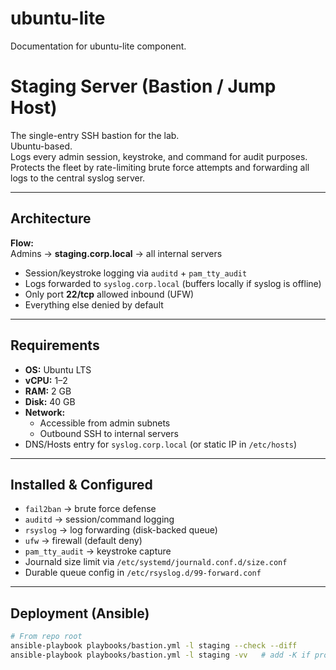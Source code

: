# ubuntu-lite
Documentation for ubuntu-lite component.

# Staging Server (Bastion / Jump Host)

The single-entry SSH bastion for the lab.  
Ubuntu-based.  
Logs every admin session, keystroke, and command for audit purposes.  
Protects the fleet by rate-limiting brute force attempts and forwarding all logs to the central syslog server.

---

## Architecture

**Flow:**  
Admins → **staging.corp.local** → all internal servers  

- Session/keystroke logging via `auditd` + `pam_tty_audit`
- Logs forwarded to `syslog.corp.local` (buffers locally if syslog is offline)
- Only port **22/tcp** allowed inbound (UFW)
- Everything else denied by default

---

## Requirements

- **OS:** Ubuntu LTS
- **vCPU:** 1–2
- **RAM:** 2 GB
- **Disk:** 40 GB
- **Network:**  
  - Accessible from admin subnets  
  - Outbound SSH to internal servers  
- DNS/Hosts entry for `syslog.corp.local` (or static IP in `/etc/hosts`)

---

## Installed & Configured

- `fail2ban` → brute force defense
- `auditd` → session/command logging
- `rsyslog` → log forwarding (disk-backed queue)
- `ufw` → firewall (default deny)
- `pam_tty_audit` → keystroke capture
- Journald size limit via `/etc/systemd/journald.conf.d/size.conf`
- Durable queue config in `/etc/rsyslog.d/99-forward.conf`

---

## Deployment (Ansible)

```bash
# From repo root
ansible-playbook playbooks/bastion.yml -l staging --check --diff
ansible-playbook playbooks/bastion.yml -l staging -vv   # add -K if prompted for sudo

